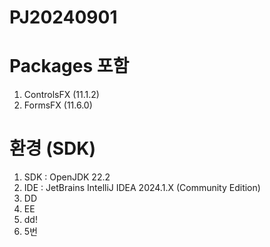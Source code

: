 # PJ20240901

# Packages 포함
1. ControlsFX (11.1.2)
2. FormsFX (11.6.0)

# 환경 (SDK)
1. SDK : OpenJDK 22.2
2. IDE : JetBrains IntelliJ IDEA 2024.1.X (Community Edition)
3. DD
4. EE
4. dd!
5. 5번
